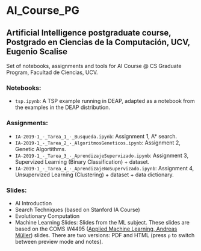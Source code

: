 # AI_Course_PG

## Artificial Intelligence postgraduate course, Postgrado en Ciencias de la Computación, UCV, Eugenio Scalise

Set of notebooks, assignments and tools for AI Course @ CS Graduate Program, Facultad de Ciencias, UCV.

### Notebooks:

* `tsp.ipynb`: A TSP example running in DEAP, adapted as a notebook from the examples in the DEAP distribution.

### Assignments:

* `IA-2019-1_-_Tarea_1_-_Busqueda.ipynb`: Assignment 1, A* search.
* `IA-2019-1_-_Tarea_2_-_AlgoritmosGeneticos.ipynb`: Assignment 2, Genetic Algortithms.
* `IA-2019-1_-_Tarea_3_-_AprendizajeSupervizado.ipynb`: Assignment 3, Supervized Learning (Binary Classification) + dataset.
* `IA-2019-1_-_Tarea_4_-_AprendizajeNoSupervizado.ipynb`: Assignment 4, Unsupervized Learning (Clustering) + dataset + data dictionary.

### Slides:

* AI Introduction
* Search Techniques (based on Stanford IA Course)
* Evolutionary Computation
* Machine Learning Slides: Slides from the ML subject. These slides are based on the COMS W4495 ([Applied Machine Learning, Andreas Müller](https://github.com/amueller/COMS4995-s19)) slides. There are two versions: PDF and HTML (press `p` to switch between preview mode and notes). 